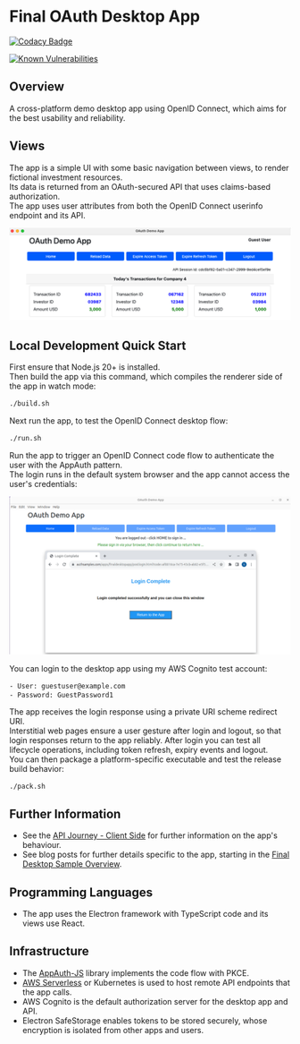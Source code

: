 # Final OAuth Desktop App

[![Codacy Badge](https://api.codacy.com/project/badge/Grade/4c74baaeb2de4d4189800314630d7522)](https://app.codacy.com/gh/gary-archer/oauth.desktopsample.final?utm_source=github.com&utm_medium=referral&utm_content=gary-archer/oauth.desktopsample.final&utm_campaign=Badge_Grade)

[![Known Vulnerabilities](https://snyk.io/test/github/gary-archer/oauth.desktopsample.final/badge.svg)](https://snyk.io/test/github/gary-archer/oauth.desktopsample.final)

## Overview

A cross-platform demo desktop app using OpenID Connect, which aims for the best usability and reliability.

## Views

The app is a simple UI with some basic navigation between views, to render fictional investment resources.\
Its data is returned from an OAuth-secured API that uses claims-based authorization.\
The app uses user attributes from both the OpenID Connect userinfo endpoint and its API. 

![Desktop App Views](./images/views.png)

## Local Development Quick Start

First ensure that Node.js 20+ is installed.\
Then build the app via this command, which compiles the renderer side of the app in watch mode:

```bash
./build.sh
```

Next run the app, to test the OpenID Connect desktop flow:

```bash
./run.sh
```

Run the app to trigger an OpenID Connect code flow to authenticate the user with the AppAuth pattern.\
The login runs in the default system browser and the app cannot access the user's credentials:

![Desktop App Login](./images/login.png)

You can login to the desktop app using my AWS Cognito test account:

```text
- User: guestuser@example.com
- Password: GuestPassword1
```

The app receives the login response using a private URI scheme redirect URI.\
Interstitial web pages ensure a user gesture after login and logout, so that login responses return to the app reliably.
After login you can test all lifecycle operations, including token refresh, expiry events and logout.\
You can then package a platform-specific executable and test the release build behavior:

```bash
./pack.sh
```

## Further Information

* See the [API Journey - Client Side](https://apisandclients.com/posts/api-journey-client-side) for further information on the app's behaviour.
* See blog posts for further details specific to the app, starting in the [Final Desktop Sample Overview](https://apisandclients.com/posts/final-desktop-sample-overview).

## Programming Languages

* The app uses the Electron framework with TypeScript code and its views use React.

## Infrastructure

* The [AppAuth-JS](https://github.com/openid/AppAuth-JS/blob/master/README.md) library implements the code flow with PKCE.
* [AWS Serverless](https://github.com/gary-archer/oauth.apisample.serverless) or Kubernetes is used to host remote API endpoints that the app calls.
* AWS Cognito is the default authorization server for the desktop app and API.
* Electron SafeStorage enables tokens to be stored securely, whose encryption is isolated from other apps and users.
